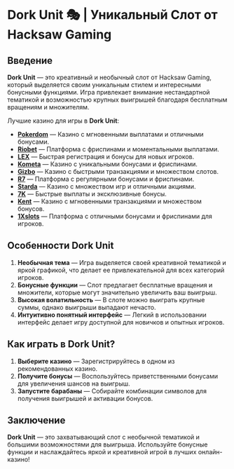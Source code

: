 # Dork Unit 🎭 | Уникальный Слот от Hacksaw Gaming

## Введение

**Dork Unit** — это креативный и необычный слот от Hacksaw Gaming, который выделяется своим уникальным стилем и интересными бонусными функциями. Игра привлекает внимание нестандартной тематикой и возможностью крупных выигрышей благодаря бесплатным вращениям и множителям.

Лучшие казино для игры в **Dork Unit**:

- **[Pokerdom](https://brandplay.link/4k77v2yx)** — Казино с мгновенными выплатами и отличными бонусами.
- **[Riobet](https://brandplay.link/7xBLTPyj)** — Платформа с фриспинами и моментальными выплатами.
- **[LEX](https://brandplay.link/zW4hdDFV)** — Быстрая регистрация и бонусы для новых игроков.
- **[Kometa](https://brandplay.link/8ZymQJV8)** — Казино с уникальными бонусами и фриспинами.
- **[Gizbo](https://brandplay.link/bprXw4YV)** — Казино с быстрыми транзакциями и множеством слотов.
- **[R7](https://brandplay.link/bMd3Yjsw)** — Платформа с регулярными бонусами и фриспинами.
- **[Starda](https://brandplay.link/fB7xwRFL)** — Казино с множеством игр и отличными акциями.
- **[7K](https://brandplay.link/BvQyFShp)** — Быстрые выплаты и эксклюзивные бонусы.
- **[Kent](https://brandplay.link/Fv2WP3js)** — Казино с мгновенными транзакциями и множеством бонусов.
- **[1Xslots](https://brandplay.link/hSB1khtr)** — Платформа с отличными бонусами и фриспинами для игроков.

## Особенности Dork Unit

1. **Необычная тема** — Игра выделяется своей креативной тематикой и яркой графикой, что делает ее привлекательной для всех категорий игроков.
2. **Бонусные функции** — Слот предлагает бесплатные вращения и множители, которые могут значительно увеличить ваш выигрыш.
3. **Высокая волатильность** — В слоте можно выиграть крупные суммы, однако выигрыши выпадают нечасто.
4. **Интуитивно понятный интерфейс** — Легкий в использовании интерфейс делает игру доступной для новичков и опытных игроков.

## Как играть в Dork Unit?

1. **Выберите казино** — Зарегистрируйтесь в одном из рекомендованных казино.
2. **Получите бонусы** — Воспользуйтесь приветственными бонусами для увеличения шансов на выигрыш.
3. **Запустите барабаны** — Собирайте комбинации символов для получения выигрышей и активации бонусов.

## Заключение

**Dork Unit** — это захватывающий слот с необычной тематикой и большими возможностями для выигрыша. Используйте бонусные функции и наслаждайтесь яркой и креативной игрой в лучших онлайн-казино!
